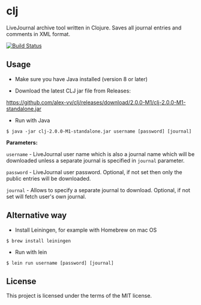 # clj

LiveJournal archive tool written in Clojure.
Saves all journal entries and comments in XML format.

[![Build Status](https://travis-ci.org/alex-vv/clj.svg?branch=master)](https://travis-ci.org/alex-vv/clj)

## Usage

* Make sure you have Java installed (version 8 or later)

* Download the latest CLJ jar file from Releases:

https://github.com/alex-vv/clj/releases/download/2.0.0-M1/clj-2.0.0-M1-standalone.jar

* Run with Java

```
$ java -jar clj-2.0.0-M1-standalone.jar username [password] [journal]
```

**Parameters:**

`username` - LiveJournal user name which is also a journal name which will be downloaded unless a separate journal is specified in `journal` parameter.

`password` - LiveJournal user password. Optional, if not set then only the public entries will be downloaded.

`journal` - Allows to specify a separate journal to download. Optional, if not set will fetch user's own journal.


## Alternative way

 * Install Leiningen, for example with Homebrew on mac OS
 ```
 $ brew install leiningen
 ```
 * Run with lein
 ```
 $ lein run username [password] [journal]
 ```

## License

This project is licensed under the terms of the MIT license.
